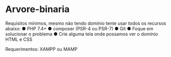 # Arvore-binaria
Requisitos mínimos, mesmo não tendo domínio tente usar todos os recursos abaixo:
● PHP 7.4+ 
● composer (PSR-4 ou PSR-7) 
● Git 
● Foque em solucionar o problema 
● Crie alguma tela onde possamos ver o domínio HTML e CSS

Requerimentos:
XAMPP ou MAMP